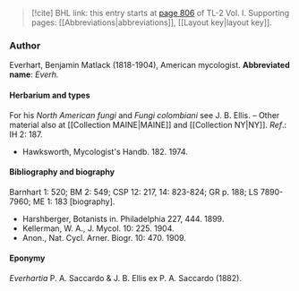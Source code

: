 > [!cite] BHL link: this entry starts at [page 806](https://www.biodiversitylibrary.org/page/33120937) of TL-2 Vol. I.
> Supporting pages: [[Abbreviations|abbreviations]], [[Layout key|layout key]].

### Author

Everhart, Benjamin Matlack (1818-1904), American mycologist. 
**Abbreviated name**: *Everh.*

#### Herbarium and types

For his *North American fungi* and *Fungi colombiani* see J. B. Ellis. – Other material also at [[Collection MAINE|MAINE]] and [[Collection NY|NY]].
*Ref*.: IH 2: 187.
- Hawksworth, Mycologist's Handb. 182. 1974.

#### Bibliography and biography

Barnhart 1: 520; BM 2: 549; CSP 12: 217, 14: 823-824; GR p. 188; LS 7890-7960; ME 1: 183 \[biography\].
- Harshberger, Botanists in. Philadelphia 227, 444. 1899.
- Kellerman, W. A., J. Mycol. 10: 225. 1904.
- Anon., Nat. Cycl. Arner. Biogr. 10: 470. 1909.

#### Eponymy

*Everhartia* P. A. Saccardo & J. B. Ellis ex P. A. Saccardo (1882).

